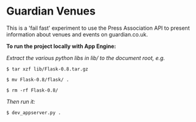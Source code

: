 Guardian Venues
===============

This is a 'fail fast' experiment to use the Press Association API to present information about venues and events on guardian.co.uk.

**To run the project locally with App Engine:**

_Extract the various python libs in lib/ to the document root, e.g._

  `$ tar xzf lib/Flask-0.8.tar.gz`
  
  `$ mv Flask-0.8/flask/ .`
  
  `$ rm -rf Flask-0.8/`

_Then run it:_

  `$ dev_appserver.py .`
